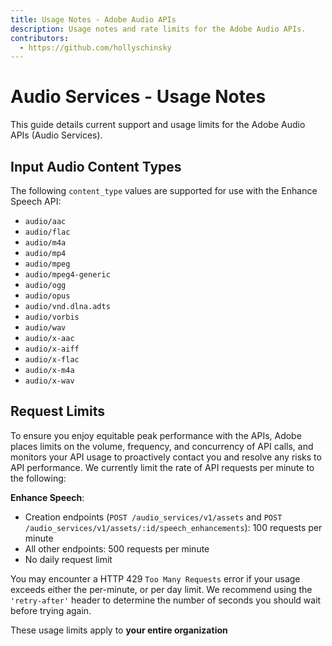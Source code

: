 ```yaml
---
title: Usage Notes - Adobe Audio APIs
description: Usage notes and rate limits for the Adobe Audio APIs.
contributors:
  - https://github.com/hollyschinsky
---
```


# Audio Services - Usage Notes

This guide details current support and usage limits for the Adobe Audio APIs (Audio Services).

## Input Audio Content Types

The following `content_type` values are supported for use with the Enhance Speech API:

- `audio/aac`
- `audio/flac`
- `audio/m4a`
- `audio/mp4`
- `audio/mpeg`
- `audio/mpeg4-generic`
- `audio/ogg`
- `audio/opus`
- `audio/vnd.dlna.adts`
- `audio/vorbis`
- `audio/wav`
- `audio/x-aac`
- `audio/x-aiff`
- `audio/x-flac`
- `audio/x-m4a`
- `audio/x-wav`

## Request Limits

To ensure you enjoy equitable peak performance with the APIs, Adobe places limits on the volume, frequency, and concurrency of API calls, and monitors your API usage to proactively contact you and resolve any risks to API performance. We currently limit the rate of API requests per minute to the following:

**Enhance Speech**: 

- Creation endpoints (`POST /audio_services/v1/assets` and `POST /audio_services/v1/assets/:id/speech_enhancements`): 100 requests per minute
- All other endpoints: 500 requests per minute
- No daily request limit

You may encounter a HTTP 429 ``Too Many Requests`` error if your usage exceeds either the per-minute, or per day limit. We recommend using the `'retry-after'` header to determine the number of seconds you should wait before trying again.

<InlineAlert variant="warning" slots="text1" />

These usage limits apply to **your entire organization**<br/>

<!-- <InlineAlert variant="info" slots="text1, text2, text3" />

Bear in mind that the following usage limits apply to **your entire organization**:

**4** requests **per minute**

**9000** requests **per day**

You may encounter a HTTP 429 "Too Many Requests" error if your usage exceeds either the per-minute, or per day limit. We recommend using the 'retry-after' header to determine the number of seconds you should wait before trying again.

We appreciate that these limits may not be ideal for certain use cases. Please contact us at firefly-professional-services-support@adobe.com, so that we can partner with you on setting the optimal thresholds for your account. -->
